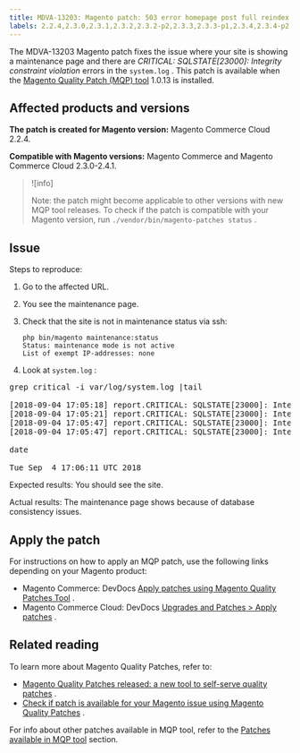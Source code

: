 ```yaml
---
title: MDVA-13203: Magento patch: 503 error homepage post full reindex
labels: 2.2.4,2.3.0,2.3.1,2.3.2,2.3.2-p2,2.3.3,2.3.3-p1,2.3.4,2.3.4-p2,2.3.5,2.3.5-p1,2.3.5-p2,2.3.6,2.4.0,2.4.0-p1,2.4.1,503,503 error,MQP 1.0.13,Magento Commerce,Magento Commerce Cloud,Magento Quality Patches,database,integrity constraint violation,maintenance,support tools
---
```


The MDVA-13203 Magento patch fixes the issue where your site is showing a maintenance page and there are *CRITICAL: SQLSTATE\[23000\]: Integrity constraint violation* errors in the `system.log` . This patch is available when the [Magento Quality Patch (MQP) tool](https://support.magento.com/hc/en-us/articles/360047139492) 1.0.13 is installed.

## Affected products and versions

 **The patch is created for Magento version:** Magento Commerce Cloud 2.2.4.

 **Compatible with Magento versions:** Magento Commerce and Magento Commerce Cloud 2.3.0-2.4.1.

>![info]
>
>Note: the patch might become applicable to other versions with new MQP tool releases. To check if the patch is compatible with your Magento version, run `./vendor/bin/magento-patches status` .

## Issue

 <span class="wysiwyg-underline">Steps to reproduce:</span>

1. Go to the affected URL.
1. You see the maintenance page.
1. Check that the site is not in maintenance status via ssh:

    `php bin/magento maintenance:status`    
    `Status: maintenance mode is not active`\
    `List of exempt IP-addresses: none`

1. Look at `system.log` :

<pre>grep critical -i var/log/system.log |tail

[2018-09-04 17:05:18] report.CRITICAL: SQLSTATE[23000]: Integrity constraint violation: 1062 Duplicate entry '4613' for key 'PRIMARY', query was: INSERT  INTO `search_tmp_5b8ebb4e994da5_88027289` (`entity_id`,`score`) VALUES (?, ?),... (?, ?), (?, ?) [] []
[2018-09-04 17:05:21] report.CRITICAL: SQLSTATE[23000]: Integrity constraint violation: 1062 Duplicate entry '4613' for key 'PRIMARY', query was: INSERT  INTO `search_tmp_5b8ebb51579943_52333638` (`entity_id`,`score`) VALUES (?, ?),...,(?, ?) [] []
[2018-09-04 17:05:47] report.CRITICAL: SQLSTATE[23000]: Integrity constraint violation: 1062 Duplicate entry '1350' for key 'PRIMARY', query was: INSERT  INTO `search_tmp_5b8ebb6b7028f4_68065024` (`entity_id`,`score`) VALUES (?, ?), (?, ?), (?, ?), (?, ?), (?, ?), (?, ?), (?, ?), (?, ?), (?, ?), (?, ?), (?, ?), (?, ?), (?, ?), (?, ?) [] []
[2018-09-04 17:05:47] report.CRITICAL: SQLSTATE[23000]: Integrity constraint violation: 1062 Duplicate entry '1350' for key 'PRIMARY', query was: INSERT  INTO `search_tmp_5b8ebb6b7885a9_23360993` (`entity_id`,`score`) VALUES (?, ?), (?, ?), (?, ?), (?, ?), (?, ?), (?, ?), (?, ?), (?, ?), (?, ?), (?, ?), (?, ?), (?, ?), (?, ?), (?, ?) [] []

date

Tue Sep  4 17:06:11 UTC 2018</pre>

 <span class="wysiwyg-underline">Expected results:</span> You should see the site.

 <span class="wysiwyg-underline">Actual results:</span> The maintenance page shows because of database consistency issues.

## Apply the patch

For instructions on how to apply an MQP patch, use the following links depending on your Magento product:

* Magento Commerce: DevDocs [Apply patches using Magento Quality Patches Tool](https://devdocs.magento.com/guides/v2.4/comp-mgr/patching/mqp.html) .
* Magento Commerce Cloud: DevDocs [Upgrades and Patches > Apply patches](https://devdocs.magento.com/cloud/project/project-patch.html) .

## Related reading

To learn more about Magento Quality Patches, refer to:

* [Magento Quality Patches released: a new tool to self-serve quality patches](https://support.magento.com/hc/en-us/articles/360047139492) .
* [Check if patch is available for your Magento issue using Magento Quality Patches](https://support.magento.com/hc/en-us/articles/360047125252) .

For info about other patches available in MQP tool, refer to the [Patches available in MQP tool](https://support.magento.com/hc/en-us/sections/360010506631-Patches-available-in-MQP-tool-) section.
